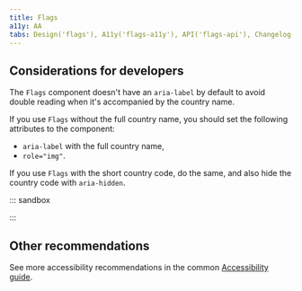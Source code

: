 ```yaml
---
title: Flags
a11y: AA
tabs: Design('flags'), A11y('flags-a11y'), API('flags-api'), Changelog('flags-changelog')
---
```


## Considerations for developers

The `Flags` component doesn't have an `aria-label` by default to avoid double reading when it's accompanied by the country name.

If you use `Flags` without the full country name, you should set the following attributes to the component:

- `aria-label` with the full country name,
- `role="img"`.

If you use `Flags` with the short country code, do the same, and also hide the country code with `aria-hidden`.

::: sandbox

<script lang="tsx">
  export Demo from 'stories/components/flags/docs/examples/aria-label.tsx';
</script>

:::

## Other recommendations

See more accessibility recommendations in the common [Accessibility guide](/core-principles/a11y/a11y#contrast).
